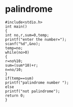 # palindrome
    #include<stdio.h>  
    int main()    
    {    
    int no,r,sum=0,temp;    
    printf("enter the number=");    
    scanf("%d",&no);    
    temp=no;    
    while(no>0)    
    {    
    r=no%10;    
    sum=(sum*10)+r;    
    n=no/10;    
    }    
    if(temp==sum)    
    printf("palindrome number ");    
    else    
    printf("not palindrome");   
    return 0;  
    }   
